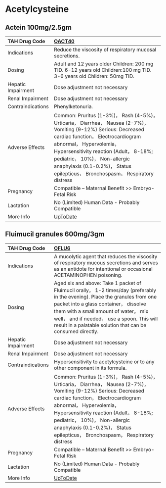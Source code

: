 # Acetylcysteine

## Actein 100mg/2.5gm

| TAH Drug Code      | [OACT40](https://www.tahsda.org.tw/drugs/hissearch.php?drug_code=OACT40)                                                                                                                                                                                                                                                                      |
|:-------------------|:----------------------------------------------------------------------------------------------------------------------------------------------------------------------------------------------------------------------------------------------------------------------------------------------------------------------------------------------|
| Indications        | Reduce the viscosity of respiratory mucosal secretions.                                                                                                                                                                                                                                                                                       |
| Dosing             | Adult and 12 years older Children: 200 mg TID. 6-12 years old Children:100 mg TID. 3-6 years old Children: 50mg TID.                                                                                                                                                                                                                          |
| Hepatic Impairment | Dose adjustment not necessary                                                                                                                                                                                                                                                                                                                 |
| Renal Impairment   | Dose adjustment not necessary                                                                                                                                                                                                                                                                                                                 |
| Contraindications  | Phenylketonuria.                                                                                                                                                                                                                                                                                                                              |
| Adverse Effects    | Common: Pruritus (1-3%)， Rash (4-5%)， Urticaria， Diarrhea， Nausea (2-7%)， Vomiting (9-12%) Serious: Decreased cardiac function， Electrocardiogram abnormal， Hypervolemia， Hypersensitivity reaction (Adult， 8-18%; pediatric， 10%)， Non-allergic anaphylaxis (0.1-0.2%)， Status epilepticus， Bronchospasm， Respiratory distress |
| Pregnancy          | Compatible – Maternal Benefit >> Embryo-Fetal Risk                                                                                                                                                                                                                                                                                            |
| Lactation          | No (Limited) Human Data - Probably Compatible                                                                                                                                                                                                                                                                                                 |
| More Info          | [UpToDate](https://www.uptodate.com/contents/acetylcysteine-drug-information)                                                                                                                                                                                                                                                                 |

## Fluimucil granules 600mg/3gm

| TAH Drug Code      | [OFLU6](https://www.tahsda.org.tw/drugs/hissearch.php?drug_code=OFLU6)                                                                                                                                                                                                                                                                        |
|:-------------------|:----------------------------------------------------------------------------------------------------------------------------------------------------------------------------------------------------------------------------------------------------------------------------------------------------------------------------------------------|
| Indications        | A mucolytic agent that reduces the viscosity of respiratory mucous secretions and serves as an antidote for intentional or occasional ACETAMINOPHEN poisoning.                                                                                                                                                                                |
| Dosing             | Aged six and above: Take 1 packet of Fluimucil orally， 1-2 times/day (preferably in the evening). Place the granules from one packet into a glass container， dissolve them with a small amount of water， mix well， and if needed， use a spoon. This will result in a palatable solution that can be consumed directly.                   |
| Hepatic Impairment | Dose adjustment not necessary                                                                                                                                                                                                                                                                                                                 |
| Renal Impairment   | Dose adjustment not necessary                                                                                                                                                                                                                                                                                                                 |
| Contraindications  | Hypersensitivity to acetylcysteine or to any other component in its formula.                                                                                                                                                                                                                                                                  |
| Adverse Effects    | Common: Pruritus (1-3%)， Rash (4-5%)， Urticaria， Diarrhea， Nausea (2-7%)， Vomiting (9-12%) Serious: Decreased cardiac function， Electrocardiogram abnormal， Hypervolemia， Hypersensitivity reaction (Adult， 8-18%; pediatric， 10%)， Non-allergic anaphylaxis (0.1-0.2%)， Status epilepticus， Bronchospasm， Respiratory distress |
| Pregnancy          | Compatible – Maternal Benefit >> Embryo-Fetal Risk                                                                                                                                                                                                                                                                                            |
| Lactation          | No (Limited) Human Data - Probably Compatible                                                                                                                                                                                                                                                                                                 |
| More Info          | [UpToDate](https://www.uptodate.com/contents/acetylcysteine-drug-information)                                                                                                                                                                                                                                                                 |

